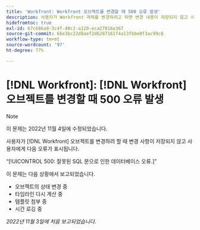 ```yaml
---
title: 'Workfront: Workfront 오브젝트를 변경할 때 500 오류 발생'
description: 사용자가 Workfront 개체를 변경하려고 하면 변경 내용이 저장되지 않고 사용자에게 오류가 표시됩니다
hidefromtoc: true
exl-id: 67c686a8-3c4f-48c2-a120-eca27816a367
source-git-commit: 66e3bc22d8aef2d6287161f4a13fbbe0f3ac99c8
workflow-type: tm+mt
source-wordcount: '97'
ht-degree: 77%

---
```


# [!DNL Workfront]: [!DNL Workfront] 오브젝트를 변경할 때 500 오류 발생

>[!NOTE]
>
>이 문제는 2022년 11월 4일에 수정되었습니다.

사용자가 [!DNL Workfront] 오브젝트를 변경하려 할 때 변경 사항이 저장되지 않고 사용자에게 다음 오류가 표시됩니다.

“[!UICONTROL 500: 잘못된 SQL 문으로 인한 데이터베이스 오류.]”

이 문제는 다음 상황에서 보고되었습니다.

* 오브젝트의 상태 변경 중
* 타임라인 다시 계산 중
* 템플릿 첨부 중
* 시간 로깅 중

_2022년 11월 3일에 처음 보고되었습니다._
